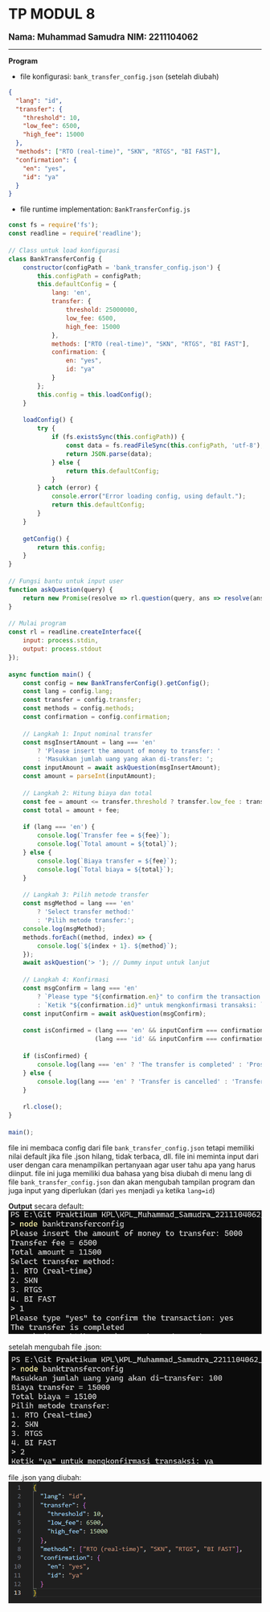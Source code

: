 # TP MODUL 8
<big> **Nama: Muhammad Samudra** </big> 
<big> **NIM: 2211104062** </big>

---
**Program**

- file konfigurasi: `bank_transfer_config.json` (setelah diubah)
```json
{
  "lang": "id",
  "transfer": {
    "threshold": 10,
    "low_fee": 6500,
    "high_fee": 15000
  },
  "methods": ["RTO (real-time)", "SKN", "RTGS", "BI FAST"],
  "confirmation": {
    "en": "yes",
    "id": "ya"
  }
}
```

- file runtime implementation: `BankTransferConfig.js`
```js
const fs = require('fs');
const readline = require('readline');

// Class untuk load konfigurasi
class BankTransferConfig {
    constructor(configPath = 'bank_transfer_config.json') {
        this.configPath = configPath;
        this.defaultConfig = {
            lang: 'en',
            transfer: {
                threshold: 25000000,
                low_fee: 6500,
                high_fee: 15000
            },
            methods: ["RTO (real-time)", "SKN", "RTGS", "BI FAST"],
            confirmation: {
                en: "yes",
                id: "ya"
            }
        };
        this.config = this.loadConfig();
    }

    loadConfig() {
        try {
            if (fs.existsSync(this.configPath)) {
                const data = fs.readFileSync(this.configPath, 'utf-8');
                return JSON.parse(data);
            } else {
                return this.defaultConfig;
            }
        } catch (error) {
            console.error("Error loading config, using default.");
            return this.defaultConfig;
        }
    }

    getConfig() {
        return this.config;
    }
}

// Fungsi bantu untuk input user
function askQuestion(query) {
    return new Promise(resolve => rl.question(query, ans => resolve(ans)));
}

// Mulai program
const rl = readline.createInterface({
    input: process.stdin,
    output: process.stdout
});

async function main() {
    const config = new BankTransferConfig().getConfig();
    const lang = config.lang;
    const transfer = config.transfer;
    const methods = config.methods;
    const confirmation = config.confirmation;

    // Langkah 1: Input nominal transfer
    const msgInsertAmount = lang === 'en'
        ? 'Please insert the amount of money to transfer: '
        : 'Masukkan jumlah uang yang akan di-transfer: ';
    const inputAmount = await askQuestion(msgInsertAmount);
    const amount = parseInt(inputAmount);

    // Langkah 2: Hitung biaya dan total
    const fee = amount <= transfer.threshold ? transfer.low_fee : transfer.high_fee;
    const total = amount + fee;

    if (lang === 'en') {
        console.log(`Transfer fee = ${fee}`);
        console.log(`Total amount = ${total}`);
    } else {
        console.log(`Biaya transfer = ${fee}`);
        console.log(`Total biaya = ${total}`);
    }

    // Langkah 3: Pilih metode transfer
    const msgMethod = lang === 'en'
        ? 'Select transfer method:'
        : 'Pilih metode transfer:';
    console.log(msgMethod);
    methods.forEach((method, index) => {
        console.log(`${index + 1}. ${method}`);
    });
    await askQuestion('> '); // Dummy input untuk lanjut

    // Langkah 4: Konfirmasi
    const msgConfirm = lang === 'en'
        ? `Please type "${confirmation.en}" to confirm the transaction: `
        : `Ketik "${confirmation.id}" untuk mengkonfirmasi transaksi: `;
    const inputConfirm = await askQuestion(msgConfirm);

    const isConfirmed = (lang === 'en' && inputConfirm === confirmation.en) ||
                        (lang === 'id' && inputConfirm === confirmation.id);

    if (isConfirmed) {
        console.log(lang === 'en' ? 'The transfer is completed' : 'Proses transfer berhasil');
    } else {
        console.log(lang === 'en' ? 'Transfer is cancelled' : 'Transfer dibatalkan');
    }

    rl.close();
}

main();
```

file ini membaca config dari file `bank_transfer_config.json` tetapi memiliki nilai default jika file .json hilang, tidak terbaca, dll.
file ini meminta input dari user dengan cara menampilkan pertanyaan agar user tahu apa yang harus diinput. 
file ini juga memiliki dua bahasa yang bisa diubah di menu lang di file `bank_transfer_config.json` dan akan mengubah tampilan program dan juga input yang diperlukan (dari `yes` menjadi `ya` ketika `lang=id`)

**Output**
secara default:
![](img/banktf.png)

setelah mengubah file .json:
![](img/id.png)

file .json yang diubah:
![](img/json_new.png)

